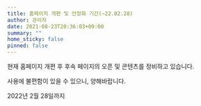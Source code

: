 ```yaml
---
title: 홈페이지 개편 및 안정화 기간(~22.02.28)
author: 관리자
date: 2021-08-23T20:36:03+09:00
summary: ""
home_sticky: false
pinned: false
---
```

현재 홈페이지 개편 후 후속 페이지의 오픈 및 콘텐츠를 정비하고 있습니다. 

사용에 불편함이 있을 수 있으니, 양해바랍니다.

2022년 2월 28일까지